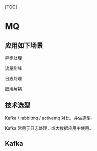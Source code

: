 [TOC]
# MQ
## 应用如下场景

异步处理

流量削峰

日志处理

应用解耦

## 技术选型

Kafka  / rabbitmq / activemq  对比，并做造型。

Kafka  常用于日志处理，或大数据应用中使用。

## Kafka
